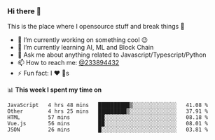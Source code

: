 ### Hi there 👋

<!--
**a233894432/a233894432** is a ✨ _special_ ✨ repository because its `README.md` (this file) appears on your GitHub profile.

Here are some ideas to get you started:

- 🔭 I’m currently working on ...
- 🌱 I’m currently learning ...
- 👯 I’m looking to collaborate on ...
- 🤔 I’m looking for help with ...
- 💬 Ask me about ...
- 📫 How to reach me: ...
- 😄 Pronouns: ...
- ⚡ Fun fact: ...
-->
 
 
This is the place where I opensource stuff and break things :rofl:

- 🔭 I’m currently working on something cool :wink:
- 🌱 I’m currently learning AI, ML and Block Chain
- 💬 Ask me about anything related to Javascript/Typescript/Python
- 📫 How to reach me: [@233894432](https://twitter.com/233894432)
- ⚡ Fun fact: I :heart: :dog:s

📊 **This week I spent my time on**
<!--START_SECTION:waka-->
```text
JavaScript   4 hrs 48 mins   ██████████▒░░░░░░░░░░░░░░   41.08 % 
Other        4 hrs 25 mins   █████████▒░░░░░░░░░░░░░░░   37.91 % 
HTML         57 mins         ██░░░░░░░░░░░░░░░░░░░░░░░   08.18 % 
Vue.js       56 mins         ██░░░░░░░░░░░░░░░░░░░░░░░   08.01 % 
JSON         26 mins         █░░░░░░░░░░░░░░░░░░░░░░░░   03.81 % 
```
<!--END_SECTION:waka-->
